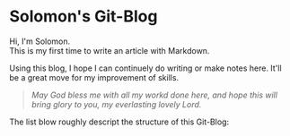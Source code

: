 # Solomon's Git-Blog

Hi, I'm Solomon.  
This is my first time to write an article with Markdown.  

Using this blog, I hope I can continuely do writing or make notes here.  It'll be a great move for my improvement of skills.  

> *May God bless me with all my workd done here, and hope this will bring glory to you, my everlasting lovely Lord.*  

The list blow roughly descript the structure of this Git-Blog:  

